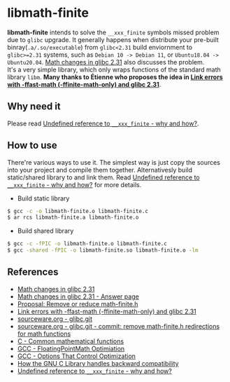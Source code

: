 # libmath-finite     
**libmath-finite** intends to solve the `__xxx_finite` symbols missed problem due to `glibc` upgrade. It generally happens when distribute your pre-built binray(`.a/.so/executable`) from `glibc<2.31` build enviornment to `glibc>=2.31` systems, such as `Debian 10 -> Debian 11`, or `Ubuntu18.04 -> Ubuntu20.04`. [Math changes in glibc 2.31](https://sourceware.org/pipermail/libc-alpha/2020-May/113773.html) also discusses the problem.          
It's a very simple library, which only wraps functions of the standard math library `libm`. **Many thanks to **Étienne** who proposes the idea in [Link errors with -ffast-math (-ffinite-math-only) and glibc 2.31](https://stackoverflow.com/questions/63261220/link-errors-with-ffast-math-ffinite-math-only-and-glibc-2-31)**.    

## Why need it
Please read [Undefined reference to `__xxx_finite` - why and how?](./doc/undefined_reference_to__xxx_finite__why_and_how.md).       

## How to use
There're various ways to use it. The simplest way is just copy the sources into your project and compile them together. Alternativesly build static/shared library to and link them. Read [Undefined reference to `__xxx_finite` - why and how?](./doc/undefined_reference_to__xxx_finite__why_and_how.md) for more details.        

- Build static library

```bash
$ gcc -c -o libmath-finite.o libmath-finite.c
$ ar rcs libmath-finite.a libmath-finite.o
```

- Build shared library

```bash
$ gcc -c -fPIC -o libmath-finite.o libmath-finite.c
$ gcc -shared -fPIC -o libmath-finite.so libmath-finite.o -lm
```

## References
- [Math changes in glibc 2.31](https://sourceware.org/pipermail/libc-alpha/2020-May/113773.html)
- [Math changes in glibc 2.31 - Answer page](https://sourceware.org/pipermail/libc-alpha/2020-May/113840.html)
- [Proposal: Remove or reduce math-finite.h](https://sourceware.org/legacy-ml/libc-alpha/2019-03/msg00395.html)
- [Link errors with -ffast-math (-ffinite-math-only) and glibc 2.31](https://stackoverflow.com/questions/63261220/link-errors-with-ffast-math-ffinite-math-only-and-glibc-2-31)
- [sourceware.org - glibc.git](https://sourceware.org/git/?p=glibc.git)
- [sourceware.org - glibc.git - commit: remove math-finite.h redirections for math functions](https://sourceware.org/git/gitweb.cgi?p=glibc.git;h=7bdb921d70bf9f93948e2e311fef9ef439314e41)
- [C - Common mathematical functions](https://en.cppreference.com/w/c/numeric/math)
- [GCC - FloatingPointMath Optimiation](https://gcc.gnu.org/wiki/FloatingPointMath)
- [GCC - Options That Control Optimization](https://gcc.gnu.org/onlinedocs/gcc/Optimize-Options.html)
- [How the GNU C Library handles backward compatibility](https://developers.redhat.com/blog/2019/08/01/how-the-gnu-c-library-handles-backward-compatibility)    
- [Undefined reference to `__xxx_finite` - why and how?](./doc/undefined_reference_to__xxx_finite__why_and_how.md)    



